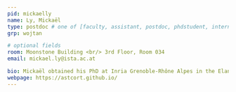 ```yaml
---
pid: mickaelly
name: Ly, Mickaël
type: postdoc # one of [faculty, assistant, postdoc, phdstudent, intern]
grp: wojtan

# optional fields
room: Moonstone Building <br/> 3rd Floor, Room 034
email: mickael.ly@ista.ac.at

bio: Mickaël obtained his PhD at Inria Grenoble-Rhône Alpes in the Elan team under the supervision of Florence Bertails-Descoubes and Mélina Skouras, researching the direct simulation and inverse design of garments in the presence of frictional contact. Currently, he works on the representation of signals on moving surfaces.
webpage: https://astcort.github.io/
---
```

